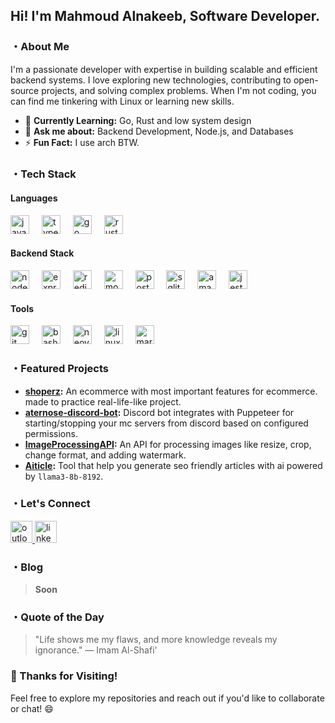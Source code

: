 <h2 align="left">Hi! I'm Mahmoud Alnakeeb, Software Developer.</h2>

###


###

<h3 align="left">・About Me</h3>

I'm a passionate developer with expertise in building scalable and efficient backend systems. I love exploring new technologies, contributing to open-source projects, and solving complex problems. When I'm not coding, you can find me tinkering with Linux or learning new skills.

- 🌱 **Currently Learning:** Go, Rust and low system design
- 💬 **Ask me about:** Backend Development, Node.js, and Databases
- ⚡ **Fun Fact:** I use arch BTW.

###

<h3 align="left">・Tech Stack</h3>

#### Languages
<div align="left">
  <img src="https://skillicons.dev/icons?i=js" height="30" alt="javascript logo"  />
  <img width="12" />
  <img src="https://skillicons.dev/icons?i=ts" height="30" alt="typescript logo"  />
  <img width="12" />
  <img src="https://skillicons.dev/icons?i=go" height="30" alt="go logo"  />
  <img width="12" />
  <img src="https://skillicons.dev/icons?i=rust" height="30" alt="rust logo"  />
</div>

#### Backend Stack
<div align="left">
  <img src="https://skillicons.dev/icons?i=nodejs" height="30" alt="nodejs logo"  />
  <img width="12" />
  <img src="https://skillicons.dev/icons?i=express" height="30" alt="express logo"  />
  <img width="12" />
  <img src="https://cdn.jsdelivr.net/gh/devicons/devicon/icons/redis/redis-original.svg" height="30" alt="redis logo"  />
  <img width="12" />
  <img src="https://skillicons.dev/icons?i=mongodb" height="30" alt="mongodb logo"  />
  <img width="12" />
  <img src="https://skillicons.dev/icons?i=postgres" height="30" alt="postgresql logo"  />
  <img width="12" />
  <img src="https://skillicons.dev/icons?i=sqlite" height="30" alt="sqlite logo"  />
  <img width="12" />
  <img src="https://skillicons.dev/icons?i=aws" height="30" alt="amazonwebservices logo"  />
  <img width="12" />
  <img src="https://skillicons.dev/icons?i=jest" height="30" alt="jest logo"  />
</div>

#### Tools
<div align="left">
  <img src="https://skillicons.dev/icons?i=git" height="30" alt="git logo"  />
  <img width="12" />
  <img src="https://skillicons.dev/icons?i=bash" height="30" alt="bash logo"  />
  <img width="12" />
  <img src="https://skillicons.dev/icons?i=neovim" height="30" alt="neovim logo"  />
  <img width="12" />
  <img src="https://cdn.jsdelivr.net/gh/devicons/devicon/icons/linux/linux-original.svg" height="30" alt="linux logo"  />
  <img width="12" />
  <img src="https://skillicons.dev/icons?i=md" height="30" alt="markdown logo"  />
</div>

###

<h3 align="left">・Featured Projects</h3>

- **[shoperz](https://github.com/mahmoudalnkeeb/shoperz):** An ecommerce with most important features for ecommerce. made to practice real-life-like project.
- **[aternose-discord-bot](https://github.com/mahmoudalnkeeb/aternos-discord-bot):** Discord bot integrates with Puppeteer for starting/stopping your mc servers from discord based on configured permissions.
- **[ImageProcessingAPI](https://github.com/mahmoudalnkeeb/ImageProcessingAPI):** An API for processing images like resize, crop, change format, and adding watermark.
- **[Aiticle](https://github.com/mahmoudalnkeeb/aiticle):** Tool that help you generate seo friendly articles with ai powered by `llama3-8b-8192`.

###

<h3 align="left">・Let's Connect</h3>

<div align="left">
  <a href="mailto:mahmoudalnakeeb@outlook.com" target="_blank">
    <img src="https://img.shields.io/static/v1?message=Outlook&logo=outlook&label=&color=2467d4&logoColor=white&labelColor=&style=for-the-badge" height="35" alt="outlook logo"  />
  </a>
  <a href="http://linkedin.com/in/mahmoud-alnakeeb" target="_blank">
    <img src="https://img.shields.io/static/v1?message=LinkedIn&logo=linkedin&label=&color=0077B5&logoColor=white&labelColor=&style=for-the-badge" height="35" alt="linkedin logo"  />
  </a>
</div>

###

<h3 align="left">・Blog</h3>

> **Soon**

###

<h3 align="left">・Quote of the Day</h3>

> "Life shows me my flaws, and more knowledge reveals my ignorance." ― Imam Al-Shafi'

###

<h3 align="left">🎉 Thanks for Visiting!</h3>

Feel free to explore my repositories and reach out if you'd like to collaborate or chat! 😄
